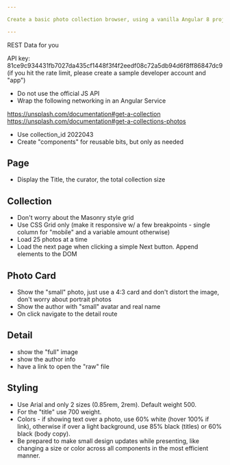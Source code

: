 ```yaml
---

Create a basic photo collection browser, using a vanilla Angular 8 project (use the Angular CLI). You will need to create a Service for networking calls, and create Components for display bits. You need two routes (one for the collection and one for the detail view).

---
```


REST Data for you

API key: 81ce9c934431fb7027da435cf1448f3f4f2eedf08c72a5db94d6f8ff86847dc9
(if you hit the rate limit, please create a sample developer account and "app")

- Do not use the official JS API
- Wrap the following networking in an Angular Service

https://unsplash.com/documentation#get-a-collection
https://unsplash.com/documentation#get-a-collections-photos

- Use collection_id 2022043
- Create "components" for reusable bits, but only as needed

## Page

- Display the Title, the curator, the total collection size

## Collection

- Don't worry about the Masonry style grid
- Use CSS Grid only (make it responsive w/ a few breakpoints - single column for "mobile" and a variable amount otherwise)
- Load 25 photos at a time
- Load the next page when clicking a simple Next button. Append elements to the DOM

## Photo Card

- Show the "small" photo, just use a 4:3 card and don't distort the image, don't worry about portrait photos
- Show the author with "small" avatar and real name
- On click navigate to the detail route

## Detail

- show the "full" image
- show the author info
- have a link to open the "raw" file

## Styling

- Use Arial and only 2 sizes (0.85rem, 2rem). Default weight 500.
- For the "title" use 700 weight.
- Colors - if showing text over a photo, use 60% white (hover 100% if link), otherwise if over a light background, use 85% black (titles) or 60% black (body copy).
- Be prepared to make small design updates while presenting, like changing a size or color across all components in the most efficient manner.
